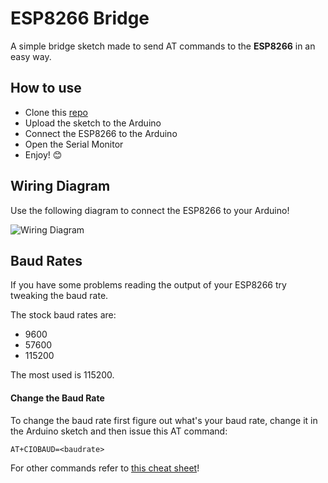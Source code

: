 # ESP8266 Bridge

A simple bridge sketch made to send AT commands to the **ESP8266** in an easy way.

## How to use

* Clone this [repo](https://github.com/eliseomartelli/ESP8266_Bridge/archive/master.zip)
* Upload the sketch to the Arduino
* Connect the ESP8266 to the Arduino
* Open the Serial Monitor
* Enjoy! :blush:

## Wiring Diagram

Use the following diagram to connect the ESP8266 to your Arduino!

![Wiring Diagram](http://i.imgur.com/yRaq3dK.png)

## Baud Rates

If you have some problems reading the output of your ESP8266 try tweaking the baud rate.

The stock baud rates are:

* 9600
* 57600
* 115200

The most used is 115200.

#### Change the Baud Rate

To change the baud rate first figure out what's your baud rate, change it in the Arduino sketch and then issue this AT command:

```
AT+CIOBAUD=<baudrate>
```

For other commands refer to [this cheat sheet](http://www.pridopia.co.uk/pi-doc/ESP8266ATCommandsSet.pdf)!
